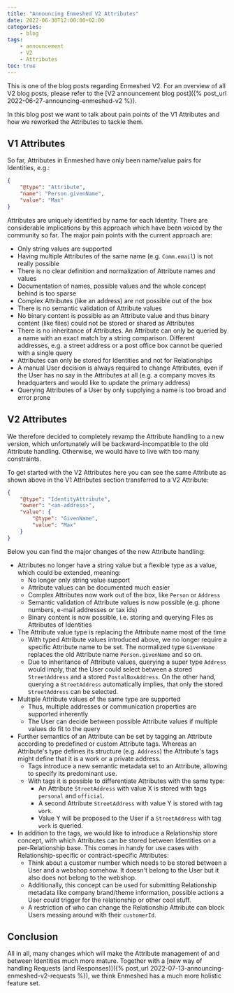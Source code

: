 ```yaml
---
title: "Announcing Enmeshed V2 Attributes"
date: 2022-06-30T12:00:00+02:00
categories:
    - blog
tags:
    - announcement
    - V2
    - Attributes
toc: true
---
```


This is one of the blog posts regarding Enmeshed V2. For an overview of all V2 blog posts, please refer to the [V2 announcement blog post]({% post_url 2022-06-27-announcing-enmeshed-v2 %}).

In this blog post we want to talk about pain points of the V1 Attributes and how we reworked the Attributes to tackle them.

## V1 Attributes

So far, Attributes in Enmeshed have only been name/value pairs for Identities, e.g.:

```json
{
    "@type": "Attribute",
    "name": "Person.givenName",
    "value": "Max"
}
```

Attributes are uniquely identified by name for each Identity. There are considerable implications by this approach which have been voiced by the community so far. The major pain points with the current approach are:

-   Only string values are supported
-   Having multiple Attributes of the same name (e.g. `Comm.email`) is not really possible
-   There is no clear definition and normalization of Attribute names and values
-   Documentation of names, possible values and the whole concept behind is too sparse
-   Complex Attributes (like an address) are not possible out of the box
-   There is no semantic validation of Attribute values
-   No binary content is possible as an Attribute value and thus binary content (like files) could not be stored or shared as Attributes
-   There is no inheritance of Attributes. An Attribute can only be queried by a name with an exact match by a string comparison. Different addresses, e.g. a street address or a post office box cannot be queried with a single query
-   Attributes can only be stored for Identities and not for Relationships
-   A manual User decision is always required to change Attributes, even if the User has no say in the Attributes at all (e.g. a company moves its headquarters and would like to update the primary address)
-   Querying Attributes of a User by only supplying a name is too broad and error prone

## V2 Attributes

We therefore decided to completely revamp the Attribute handling to a new version, which unfortunately will be backward-incompatible to the old Attribute handling. Otherwise, we would have to live with too many constraints.

To get started with the V2 Attributes here you can see the same Attribute as shown above in the V1 Attributes section transferred to a V2 Attribute:

```json
{
    "@type": "IdentityAttribute",
    "owner": "<an-address>",
    "value": {
        "@type": "GivenName",
        "value": "Max"
    }
}
```

Below you can find the major changes of the new Attribute handling:

-   Attributes no longer have a string value but a flexible type as a value, which could be extended, meaning:
    -   No longer only string value support
    -   Attribute values can be documented much easier
    -   Complex Attributes now work out of the box, like `Person` or `Address`
    -   Semantic validation of Attribute values is now possible (e.g. phone numbers, e-mail addresses or tax ids)
    -   Binary content is now possible, i.e. storing and querying Files as Attributes of Identities
-   The Attribute value type is replacing the Attribute name most of the time
    -   With typed Attribute values introduced above, we no longer require a specific Attribute name to be set. The normalized type `GivenName` replaces the old Attribute name `Person.givenName` and so on.
    -   Due to inheritance of Attribute values, querying a super type `Address` would imply, that the User could select between a stored `StreetAddress` and a stored `PostalBoxAddress`. On the other hand, querying a `StreetAddress` automatically implies, that only the stored `StreetAddress` can be selected.
-   Multiple Attribute values of the same type are supported
    -   Thus, multiple addresses or communication properties are supported inherently
    -   The User can decide between possible Attribute values if multiple values do fit to the query
-   Further semantics of an Attribute can be set by tagging an Attribute according to predefined or custom Attribute tags. Whereas an Attribute's type defines its structure (e.g. `Address`) the Attribute's tags might define that it is a work or a private address.
    -   Tags introduce a new semantic metadata set to an Attribute, allowing to specify its predominant use.
    -   With tags it is possible to differentiate Attributes with the same type:
        -   An Attribute `StreetAddress` with value X is stored with tags `personal` and `official`.
        -   A second Attribute `StreetAddress` with value Y is stored with tag `work`.
        -   Value Y will be proposed to the User if a `StreetAddress` with tag `work` is queried.
-   In addition to the tags, we would like to introduce a Relationship store concept, with which Attributes can be stored between Identities on a per-Relationship base. This comes in handy for use cases with Relationship-specific or contract-specific Attributes:
    -   Think about a customer number which needs to be stored between a User and a webshop somehow. It doesn't belong to the User but it also does not belong to the webshop.
    -   Additionally, this concept can be used for submitting Relationship metadata like company brand/theme information, possible actions a User could trigger for the relationship or other cool stuff.
    -   A restriction of who can change the Relationship Attribute can block Users messing around with their `customerId`.

## Conclusion

All in all, many changes which will make the Attribute management of and between Identities much more mature. Together with a [new way of handling Requests (and Responses)]({% post_url 2022-07-13-announcing-enmeshed-v2-requests %}), we think Enmeshed has a much more holistic feature set.
